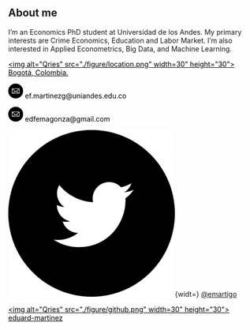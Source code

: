 ## About me

I’m an Economics PhD student at Universidad de los Andes. My primary interests are Crime Economics, Education and Labor Market. I’m also interested in Applied Econometrics, Big Data, and Machine Learning.

<!-- Location -->
<a href="https://www.google.com/maps/place/Bogotá/@4.6486259,-74.2478944,11z/data=!3m1!4b1!4m5!3m4!1s0x8e3f9bfd2da6cb29:0x239d635520a33914!8m2!3d4.7109886!4d-74.072092" style="color:black;"> <img alt="Qries" src="./figure/location.png" width=30" height="30">  Bogotá, Colombia.</a>

<!-- Correo -->
<p style="color:black"><img alt="Qries" src="./figure/correo.png" width=30" height="30"> ef.martinezg@uniandes.edu.co </img></p>

<!-- Correo -->
<p style="color:black"><img alt="Qries" src="./figure/correo.png" width=30" height="30"> edfemagonza@gmail.com </img></p>

<!-- Twitter -->
  ![](/figure/twitter.jpg){widt=} [@emartigo]("https://twitter.com/emartigo)

<!-- GitHub -->
<a href="https://github.com/eduard-martinez" style="color:black;"> <img alt="Qries" src="./figure/github.png" width=30" height="30">  eduard-martinez</a>




